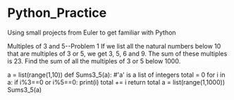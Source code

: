 # Python_Practice
Using small projects from Euler to get familiar with Python

Multiples of 3 and 5--Problem 1 
If we list all the natural numbers below 10 that are multiples of 3 or 5, we get 3, 5, 6 and 9. The sum of these multiples is 23.
Find the sum of all the multiples of 3 or 5 below 1000.

a = list(range(1,10))
def Sums3_5(a): #'a' is a list of integers
    total = 0
    for i in a:
        if i%3==0 or i%5==0:
            print(i)
            total += i
    return total
a = list(range(1,1000))
Sums3_5(a)
